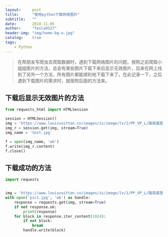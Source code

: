 ```yaml
---
layout:     post
title:      "使用python下载网络图片"
subtitle:   ""
date:       2018-11-05
author:     "Tesla9527"
header-img: "img/home-bg-o.jpg"
catalog:    true
tags:
    - Python
---
```

>在帮朋友写爬虫去爬取数据时，遇到下载网络图片的问题。按照之前爬取小姐姐图片的方法，总会有某些图片下载下来后显示无效图片，后来在网上找到了另外一个方法，所有图片都能顺利地下载下来了。在此记录一下，之后遇到下载图片的需求时，就按照后面的方法来。

## 下载后显示无效图片的方法

```python
from requests_html import HTMLSession

session = HTMLSession()
img = 'https://www.louisvuitton.cn/images/is/image/lv/1/PP_VP_L/路易威登-200ml-旅行装香水盒-epi-订制服务--LS0156_PM2_Front view.jpg'
img_r = session.get(img, stream=True)
img_name = 'test.jpg'

f = open(img_name, 'wb')
f.write(img_r.content)
f.close()
```

## 下载成功的方法

```python
import requests


img = 'https://www.louisvuitton.cn/images/is/image/lv/1/PP_VP_L/路易威登-200ml-旅行装香水盒-epi-订制服务--LS0156_PM2_Front view.jpg'
with open('pic1.jpg', 'wb') as handle:
    response = requests.get(img, stream=True)
    if not response.ok:
        print(response)
    for block in response.iter_content(1024):
        if not block:
            break
        handle.write(block)
```